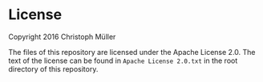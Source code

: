 # License

Copyright 2016 Christoph Müller

The files of this repository are licensed under the Apache License 2.0.
The text of the license can be found in
`Apache License 2.0.txt` in the root directory of this
repository.